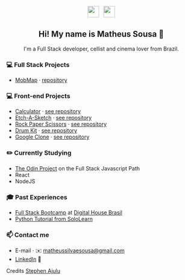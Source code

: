 <p align='center'>
<a href="https://instagram.com/matheus7sousa"><img height="30" src="https://github.com/stephenajulu/WaylonWalker/blob/main/icon/instagram.jpg?raw=true"></a>&nbsp;&nbsp;
<a href="https://www.linkedin.com/in/matheussilvaesousa/"><img height="30" src="https://github.com/stephenajulu/WaylonWalker/blob/main/icon/linkedin.png?raw=true"></a>
</p>

<h2 align="center">Hi! My name is Matheus Sousa 👋</h2>
<p align="center">I'm a Full Stack developer, cellist and cinema lover from Brazil.</p>

### 💻 Full Stack Projects
- [MobMap](http://mobmap.me/) · [repository](https://github.com/KenjiKoniossi/Projeto-Integrador)

### 💻 Front-end Projects
- [Calculator](https://matheussilvaesousa.github.io/calculator/) · [see repository](https://github.com/matheussilvaesousa/calculator)
- [Etch-A-Sketch](https://matheussilvaesousa.github.io/etch-a-sketch/) · [see repository](https://github.com/matheussilvaesousa/etch-a-sketch)
- [Rock Paper Scissors](https://matheussilvaesousa.github.io/rock-paper-scissors/) · [see repository](https://github.com/matheussilvaesousa/rock-paper-scissors)
- [Drum Kit](https://matheussilvaesousa.github.io/drum-kit/) · [see repository](https://github.com/matheussilvaesousa/drum-kit)
- [Google Clone](https://matheussilvaesousa.github.io/google-homepage/) · [see repository](https://github.com/matheussilvaesousa/google-homepage)

### ✏️ Currently Studying
- [The Odin Project](https://www.theodinproject.com/paths/full-stack-javascript) on the Full Stack Javascript Path
- React
- NodeJS

### 🎓 Past Experiences
- [Full Stack Bootcamp](https://pdfhost.io/v/lamUMDAn4_certificadodhbrasilpdf.pdf) at [Digital House Brasil](https://www.digitalhouse.com/br/)
- [Python Tutorial from SoloLearn](https://www.sololearn.com/Certificate/1073-14438041/pdf/)


### 📫 Contact me
- E-mail · ✉️ [matheussilvaesousa@gmail.com](matheussilvaesousa@gmail.com)
- [LinkedIn](https://linkedin.com/in/matheussilvaesousa) 🔗

Credits [Stephen Ajulu](https://github.com/stephenajulu)